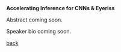 <div class="abstract">
<strong>Accelerating Inference for CNNs & Eyeriss</strong>
<p align="justify">Abstract coming soon.</p>  
</div>

<!-- [Readings for this lecture](readings#lecture-3) -->

<!-- ![Yu-Hsin Chen](/assets/img/YuHsin_Chen.jpg) -->

<p align="justify">Speaker bio coming soon.</p>

[back](./)
